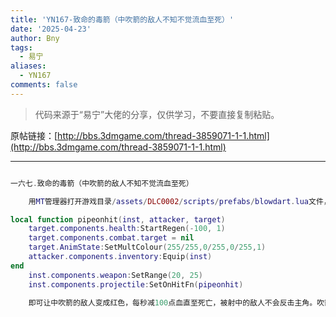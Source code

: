 ```yaml
---
title: 'YN167-致命的毒箭（中吹箭的敌人不知不觉流血至死）'
date: '2025-04-23'
author: Bny
tags:
  - 易宁
aliases:
  - YN167
comments: false
---
```


> 代码来源于“易宁”大佬的分享，仅供学习，不要直接复制粘贴。

原帖链接：[http://bbs.3dmgame.com/thread-3859071-1-1.html](http://bbs.3dmgame.com/thread-3859071-1-1.html)

---

```lua  

一六七.致命的毒箭（中吹箭的敌人不知不觉流血至死）	用MT管理器打开游戏目录/assets/DLC0002/scripts/prefabs/blowdart.lua文件，在inst.components.weapon:SetDamage(TUNING.PIPE_DART_DAMAGE)的下一行插入以下内容：local function pipeonhit(inst, attacker, target)	target.components.health:StartRegen(-100, 1)	target.components.combat.target = nil	target.AnimState:SetMultColour(255/255,0/255,0/255,1)	attacker.components.inventory:Equip(inst)end	inst.components.weapon:SetRange(20, 25)	inst.components.projectile:SetOnHitFn(pipeonhit)	即可让中吹箭的敌人变成红色，每秒减100点血直至死亡，被射中的敌人不会反击主角。吹箭为无限使用，吹出后自动回到手中

```  

